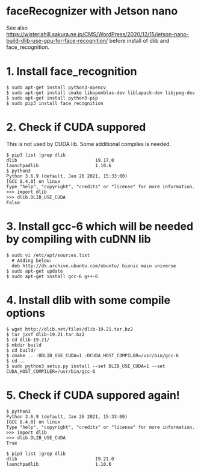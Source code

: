 # faceRecognizer with Jetson nano
See also https://wisteriahill.sakura.ne.jp/CMS/WordPress/2020/12/15/jetson-nano-build-dlib-use-gpu-for-face-recognition/ before install of dlib and face_recognition.

# 1. Install face_recognition
```
$ sudo apt-get install python3-opencv
$ sudo apt-get install cmake libopenblas-dev liblapack-dev libjpeg-dev
$ sudo apt-get install python3-pip
$ sudo pip3 install face_recognition
```

# 2. Check if CUDA suppored
This is not used by CUDA lib. Some additional compiles is needed.
```
$ pip3 list |grep dlib
dlib                             19.17.0
launchpadlib                     1.10.6
$ python3
Python 3.6.9 (default, Jan 26 2021, 15:33:00) 
[GCC 8.4.0] on linux
Type "help", "copyright", "credits" or "license" for more information.
>>> import dlib
>>> dlib.DLIB_USE_CUDA
False
```

# 3. Install gcc-6 which will be needed by compiling with cuDNN lib
```
$ sudo vi /etc/apt/sources.list
  # Adding below:
  deb http://dk.archive.ubuntu.com/ubuntu/ bionic main universe
$ sudo apt-get update
$ sudo apt-get install gcc-6 g++-6
```

# 4. Install dlib with some compile options
```
$ wget http://dlib.net/files/dlib-19.21.tar.bz2
$ tar jxvf dlib-19.21.tar.bz2 
$ cd dlib-19.21/
$ mkdir build
$ cd build/
$ cmake .. -DDLIB_USE_CUDA=1 -DCUDA_HOST_COMPILER=/usr/bin/gcc-6
$ cd ..
$ sudo python3 setup.py install --set DLIB_USE_CUDA=1 --set CUDA_HOST_COMPILER=/usr/bin/gcc-6
```

# 5. Check if CUDA suppored again!
```
$ python3
Python 3.6.9 (default, Jan 26 2021, 15:33:00) 
[GCC 8.4.0] on linux
Type "help", "copyright", "credits" or "license" for more information.
>>> import dlib
>>> dlib.DLIB_USE_CUDA
True

$ pip3 list |grep dlib
dlib                             19.21.0
launchpadlib                     1.10.6
```
